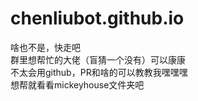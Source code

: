 # chenliubot.github.io

啥也不是，快走吧
<br>群里想帮忙的大佬（盲猜一个没有）可以康康
<br>不太会用github，PR和啥的可以教教我嘿嘿嘿
<br>想帮就看看mickeyhouse文件夹吧
